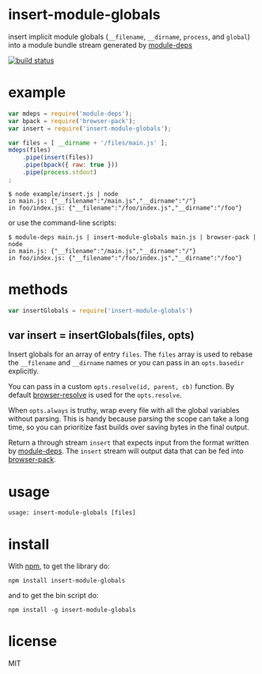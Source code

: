 # insert-module-globals

insert implicit module globals
(`__filename`, `__dirname`, `process`, and `global`)
into a module bundle stream generated by
[module-deps](https://github.com/substack/module-deps)

[![build status](https://secure.travis-ci.org/substack/insert-module-globals.png)](http://travis-ci.org/substack/insert-module-globals)

# example

``` js
var mdeps = require('module-deps');
var bpack = require('browser-pack');
var insert = require('insert-module-globals');

var files = [ __dirname + '/files/main.js' ];
mdeps(files)
    .pipe(insert(files))
    .pipe(bpack({ raw: true }))
    .pipe(process.stdout)
;
```

```
$ node example/insert.js | node
in main.js: {"__filename":"/main.js","__dirname":"/"}
in foo/index.js: {"__filename":"/foo/index.js","__dirname":"/foo"}
```

or use the command-line scripts:

```
$ module-deps main.js | insert-module-globals main.js | browser-pack | node
in main.js: {"__filename":"/main.js","__dirname":"/"}
in foo/index.js: {"__filename":"/foo/index.js","__dirname":"/foo"}
```

# methods

``` js
var insertGlobals = require('insert-module-globals')
```

## var insert = insertGlobals(files, opts)

Insert globals for an array of entry `files`. The `files` array is used to
rebase the `__filename` and `__dirname` names or you can pass in an
`opts.basedir` explicitly.

You can pass in a custom `opts.resolve(id, parent, cb)` function. By default
[browser-resolve](https://github.com/shtylman/node-browser-resolve) is used for
the `opts.resolve`.

When `opts.always` is truthy, wrap every file with all the global variables
without parsing. This is handy because parsing the scope can take a long time,
so you can prioritize fast builds over saving bytes in the final output.

Return a through stream `insert` that expects input from the format written by
[module-deps](https://github.com/substack/module-deps). The `insert` stream will
output data that can be fed into
[browser-pack](https://github.com/substack/browser-pack).

# usage

```
usage: insert-module-globals [files]
```

# install

With [npm](https://npmjs.org), to get the library do:

```
npm install insert-module-globals
```

and to get the bin script do:

```
npm install -g insert-module-globals
```

# license

MIT
